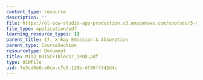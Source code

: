 ```yaml
---
content_type: resource
description: ''
file: https://ol-ocw-studio-app-production.s3.amazonaws.com/courses/3-091sc-introduction-to-solid-state-chemistry-fall-2010/7e3cd9e0a0cbc7c5128bdf90ff342d4c_MIT3_091SCF10lec17_iPOD.pdf
file_type: application/pdf
learning_resource_types: []
parent_title: 17. X-Ray Emission & Absorption
parent_type: CourseSection
resourcetype: Document
title: MIT3_091SCF10lec17_iPOD.pdf
type: OCWFile
uid: 7e3cd9e0-a0cb-c7c5-128b-df90ff342d4c
---
```

